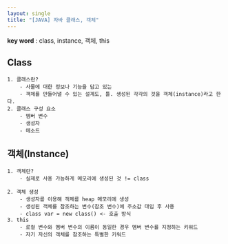 ```yaml
---
layout: single
title: "[JAVA] 자바 클래스, 객체"
---
```


**key word** : class, instance, 객체, this

## Class

    1. 클래스란?
        - 사물에 대한 정보나 기능을 담고 있는
        - 객체를 만들어낼 수 있는 설계도, 틀. 생성된 각각의 것을 객체(instance)라고 한다.
    2. 클래스 구성 요소
        - 멤버 변수
        - 생성자
        - 메소드

## 객체(Instance)

    1. 객체란?
        - 실제로 사용 가능하게 메모리에 생성된 것 != class

    2. 객체 생성
        - 생성자를 이용해 객체를 heap 메모리에 생성
        - 생성된 객체를 참조하는 변수(참조 변수)에 주소값 대입 후 사용
        - class var = new class() <- 호출 방식
    3. this
        - 로컬 변수와 멤버 변수의 이름이 동일한 경우 멤버 변수를 지정하는 키워드
        - 자기 자신의 객체를 참조하는 특별한 키워드
